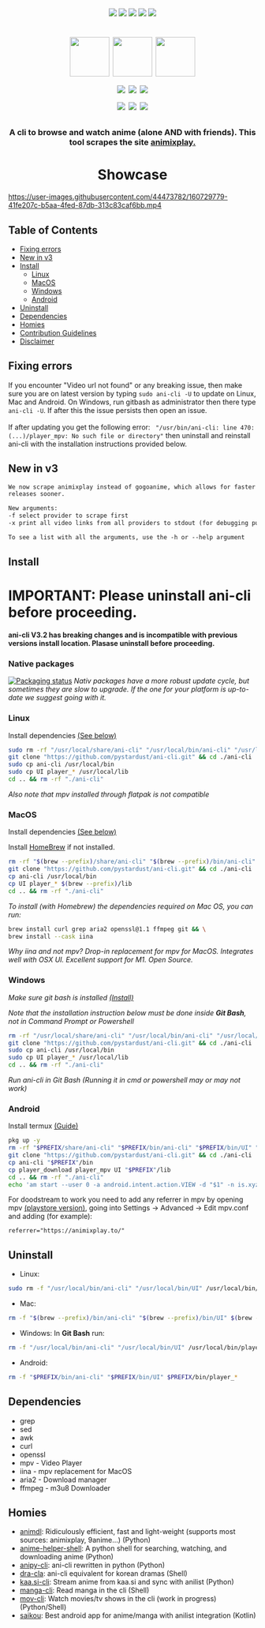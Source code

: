 <p align=center>
<br>
<a href="http://makeapullrequest.com"><img src="https://img.shields.io/badge/PRs-welcome-brightgreen.svg"></a>
<img src="https://img.shields.io/badge/os-linux-brightgreen">
<img src="https://img.shields.io/badge/os-mac-brightgreen">
<img src="https://img.shields.io/badge/os-windows-brightgreen">
<img src="https://img.shields.io/badge/os-android-brightgreen">
<br>
<h1 align="center">
<a href="https://matrix.to/#/#ani-cli:matrix.org"><img src="https://element.io/blog/content/images/2020/07/Logomark---white-on-green.png" width="80"></a>
<a href="https://discord.gg/aqu7GpqVmR"><img src="https://pnggrid.com/wp-content/uploads/2021/05/Discord-Logo-Square-1024x1024.png" width="80"></a>
<a href="https://nightly.revolt.chat/invite/4FKHbs78"><img src="https://developers.revolt.chat/img/logo.png" width="80"></a>
<br>
<a href="https://github.com/port19x"><img src="https://img.shields.io/badge/lead-port19x-lightblue"></a>
<a href="https://github.com/CoolnsX"><img src="https://img.shields.io/badge/maintainer-CoolnsX-blue"></a>
<a href="https://github.com/RaynardGerraldo"><img src="https://img.shields.io/badge/maintainer-RayGL-blue"></a>
<br>
<a href="https://github.com/71zenith"><img src="https://img.shields.io/badge/maintainer-71zenith-blue"></a>
<a href="https://github.com/iamchokerman"><img src="https://img.shields.io/badge/maintainer-iamchokerman-blue"></a>
<a href="https://github.com/Derisis13"><img src="https://img.shields.io/badge/maintainer-Derisis13-blue"></a>

</p>

<h3 align="center">
A cli to browse and watch anime (alone AND with friends). This tool scrapes the site <a href="https://animixplay.to/">animixplay.</a>
</h3>
	
<h1 align="center">
	Showcase
</h1>

https://user-images.githubusercontent.com/44473782/160729779-41fe207c-b5aa-4fed-87db-313c83caf6bb.mp4

## Table of Contents

- [Fixing errors](#Fixing-errors)
- [New in v3](#New-in-v3)
- [Install](#Install)
  - [Linux](#Linux)
  - [MacOS](#MacOS)
  - [Windows](#Windows)
  - [Android](#Android)
- [Uninstall](#Uninstall)
- [Dependencies](#Dependencies)
- [Homies](#Homies)
- [Contribution Guidelines](./CONTRIBUTING.md)
- [Disclaimer](./disclaimer.md)

## Fixing errors

If you encounter "Video url not found" or any breaking issue, then make sure you are on latest version by typing
`sudo ani-cli -U` to update on Linux, Mac and Android. On Windows, run gitbash as administrator then there type `ani-cli -U`.
If after this the issue persists then open an issue.
<br>  
If after updating you get the following error: ` "/usr/bin/ani-cli: line 470: (...)/player_mpv: No such file or directory"` then uninstall and reinstall ani-cli with the installation instructions provided below.

## New in v3
```txt
We now scrape animixplay instead of gogoanime, which allows for faster link fetching as well as getting new 
releases sooner.

New arguments:
-f select provider to scrape first
-x print all video links from all providers to stdout (for debugging purpose)

To see a list with all the arguments, use the -h or --help argument
```

## Install
# IMPORTANT: Please uninstall ani-cli before proceeding.
#### ani-cli V3.2 has breaking changes and is incompatible with previous versions install location. Plasase uninstall before proceeding.

### Native packages

[![Packaging status](https://repology.org/badge/vertical-allrepos/ani-cli.svg)](https://repology.org/project/ani-cli/versions)
*Nativ packages have a more robust update cycle, but sometimes they are slow to upgrade. If the one for your platform is up-to-date we suggest going with it.*

### Linux

Install dependencies [(See below)](#Dependencies)

```sh
sudo rm -rf "/usr/local/share/ani-cli" "/usr/local/bin/ani-cli" "/usr/local/bin/UI" /usr/local/bin/player_* #If some of these aren't found, it's not a problem
git clone "https://github.com/pystardust/ani-cli.git" && cd ./ani-cli
sudo cp ani-cli /usr/local/bin
sudo cp UI player_* /usr/local/lib
cd .. && rm -rf "./ani-cli"
```
*Also note that mpv installed through flatpak is not compatible*

### MacOS

Install dependencies [(See below)](#Dependencies)

Install [HomeBrew](https://docs.brew.sh/Installation) if not installed.

```sh
rm -rf "$(brew --prefix)/share/ani-cli" "$(brew --prefix)/bin/ani-cli" "$(brew --prefix)/bin/UI" "$(brew --prefix)"/bin/player_* #If some of these aren't found, it's not a problem
git clone "https://github.com/pystardust/ani-cli.git" && cd ./ani-cli
cp ani-cli /usr/local/bin 
cp UI player_* $(brew --prefix)/lib
cd .. && rm -rf "./ani-cli"
```

*To install (with Homebrew) the dependencies required on Mac OS, you can run:* 

```sh
brew install curl grep aria2 openssl@1.1 ffmpeg git && \
brew install --cask iina
``` 
*Why iina and not mpv? Drop-in replacement for mpv for MacOS. Integrates well with OSX UI. Excellent support for M1. Open Source.*  

### Windows

*Make sure git bash is installed [(Install)](https://git-scm.com/download/win)*

*Note that the installation instruction below must be done inside **Git Bash**, not in Command Prompt or Powershell*

```sh
rm -rf "/usr/local/share/ani-cli" "/usr/local/bin/ani-cli" "/usr/local/bin/UI" /usr/local/bin/player_* #If some of these aren't found, it's not a problem
git clone "https://github.com/pystardust/ani-cli.git" && cd ./ani-cli
sudo cp ani-cli /usr/local/bin
sudo cp UI player_* /usr/local/lib
cd .. && rm -rf "./ani-cli"
```

*Run ani-cli in Git Bash (Running it in cmd or powershell may or may not work)*

### Android

Install termux [(Guide)](https://termux.com/)

```sh
pkg up -y
rm -rf "$PREFIX/share/ani-cli" "$PREFIX/bin/ani-cli" "$PREFIX/bin/UI" "$PREFIX"/local/bin/player_* #If some of these aren't found, it's not a problem
git clone "https://github.com/pystardust/ani-cli.git" && cd ./ani-cli
cp ani-cli "$PREFIX"/bin
cp player_download player_mpv UI "$PREFIX"/lib
cd .. && rm -rf "./ani-cli"
echo 'am start --user 0 -a android.intent.action.VIEW -d "$1" -n is.xyz.mpv/.MPVActivity' > $PREFIX/bin/mpv
```

For doodstream to work you need to add any referrer in mpv by opening mpv [(playstore version)](https://play.google.com/store/apps/details?id=is.xyz.mpv), going into Settings -> Advanced -> Edit mpv.conf and adding (for example):

```
referrer="https://animixplay.to/"
```

## Uninstall

* Linux:  
```sh
sudo rm -f "/usr/local/bin/ani-cli" "/usr/local/bin/UI" /usr/local/bin/player_* 
```
* Mac:  
```sh
rm -f "$(brew --prefix)/bin/ani-cli" "$(brew --prefix)/bin/UI" $(brew --prefix)/bin/player_*
```
* Windows:
In **Git Bash** run:
```sh
rm -f "/usr/local/bin/ani-cli" "/usr/local/bin/UI" /usr/local/bin/player_*
```
* Android:  
```sh
rm -f "$PREFIX/bin/ani-cli" "$PREFIX/bin/UI" $PREFIX/bin/player_*
```

## Dependencies

- grep
- sed
- awk
- curl
- openssl
- mpv - Video Player
- iina - mpv replacement for MacOS
- aria2 - Download manager
- ffmpeg - m3u8 Downloader

## Homies 

* [animdl](https://github.com/justfoolingaround/animdl): Ridiculously efficient, fast and light-weight (supports most sources: animixplay, 9anime...) (Python)
* [anime-helper-shell](https://github.com/Atreyagaurav/anime-helper-shell): A python shell for searching, watching, and downloading anime (Python)
* [anipy-cli](https://github.com/sdaqo/anipy-cli): ani-cli rewritten in python (Python)
* [dra-cla](https://github.com/CoolnsX/dra-cla): ani-cli equivalent for korean dramas (Shell)
* [kaa.si-cli](https://github.com/Soviena/kaa.si-cli): Stream anime from kaa.si and sync with anilist (Python)
* [manga-cli](https://github.com/7USTIN/manga-cli): Read manga in the cli (Shell)
* [mov-cli](https://github.com/mov-cli/mov-cli): Watch movies/tv shows in the cli (work in progress) (Python/Shell)
* [saikou](https://github.com/saikou-app/saikou): Best android app for anime/manga with anilist integration (Kotlin)
